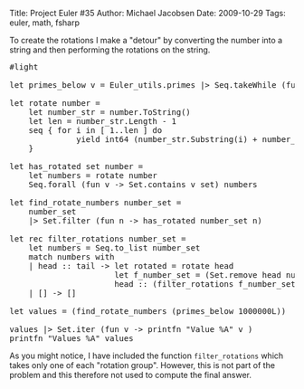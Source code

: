 Title: Project Euler #35
Author: Michael Jacobsen
Date: 2009-10-29
Tags: euler, math, fsharp

To create the rotations I make a "detour" by converting the number
into a string and then performing the rotations on the string.

<pre class="prettyprint lang-ml">
#light

let primes_below v = Euler_utils.primes |> Seq.takeWhile (fun p -> p < v) |> Set.of_seq

let rotate number =
    let number_str = number.ToString()
    let len = number_str.Length - 1
    seq { for i in [ 1..len ] do
              yield int64 (number_str.Substring(i) + number_str.Substring(0,i))
    }

let has_rotated set number =
    let numbers = rotate number
    Seq.forall (fun v -> Set.contains v set) numbers

let find_rotate_numbers number_set = 
    number_set
    |> Set.filter (fun n -> has_rotated number_set n) 

let rec filter_rotations number_set =
    let numbers = Seq.to_list number_set
    match numbers with
    | head :: tail -> let rotated = rotate head
                      let f_number_set = (Set.remove head number_set) - Set.of_seq rotated 
                      head :: (filter_rotations f_number_set)
    | [] -> []

let values = (find_rotate_numbers (primes_below 1000000L))

values |> Set.iter (fun v -> printfn "Value %A" v )
printfn "Values %A" values
</pre>


As you might notice, I have included the function
<code>filter_rotations</code> which takes only one of each "rotation
group". However, this is not part of the problem and this therefore
not used to compute the final answer.
